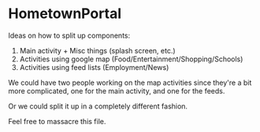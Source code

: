 HometownPortal
==============

Ideas on how to split up components:

1. Main activity + Misc things (splash screen, etc.)
2. Activities using google map (Food/Entertainment/Shopping/Schools)
3. Activities using feed lists (Employment/News)

We could have two people working on the map activities since they're a bit more complicated, one for the main activity, and one for the feeds.

Or we could split it up in a completely different fashion.

Feel free to massacre this file.